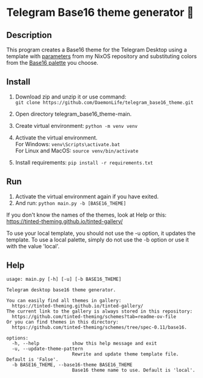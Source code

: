 # Telegram Base16 theme generator 🎨
## Description
This program creates a Base16 theme for the Telegram Desktop using a template with [parameters](https://github.com/DaemonLife/nixos_hyprland/blob/main/modules/telegram-theme.nix) from my NixOS repository and substituting colors from the [Base16 palette](https://github.com/tinted-theming/schemes/tree/spec-0.11/base16) you choose.

## Install
1. Download zip and unzip it or use command:\
`git clone https://github.com/DaemonLife/telegram_base16_theme.git`
2. Open directory telegram_base16_theme-main.
3. Create virtual environment: `python -m venv venv`

4. Activate the virtual environment.\
For Windows: `venv\Scripts\activate.bat`\
For Linux and MacOS: `source venv/bin/activate`

5. Install requirements: `pip install -r requirements.txt`

## Run
1. Activate the virtual environment again if you have exited.
2. And run: `python main.py -b [BASE16_THEME]`

If you don't know the names of the themes, look at Help or this: https://tinted-theming.github.io/tinted-gallery/

To use your local template, you should not use the -u option, it updates the template. To use a local palette, simply do not use the -b option or use it with the value 'local'.

## Help
```
usage: main.py [-h] [-u] [-b BASE16_THEME]                                    

Telegram desktop base16 theme generator.

You can easily find all themes in gallery:
  https://tinted-theming.github.io/tinted-gallery/
The current link to the gallery is always stored in this repository:
  https://github.com/tinted-theming/schemes?tab=readme-ov-file
Or you can find themes in this directory:
  https://github.com/tinted-theming/schemes/tree/spec-0.11/base16.

options:
  -h, --help            show this help message and exit
  -u, --update-theme-pattern
                        Rewrite and update theme template file. Default is 'False'.
  -b BASE16_THEME, --base16-theme BASE16_THEME
                        Base16 theme name to use. Default is 'local'.
```
